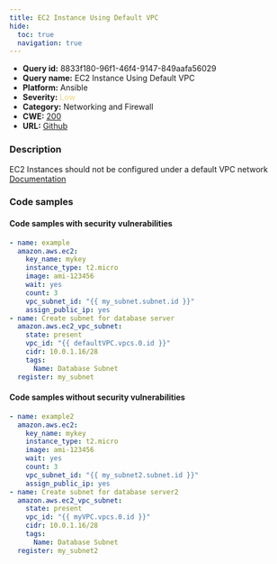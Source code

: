 ```yaml
---
title: EC2 Instance Using Default VPC
hide:
  toc: true
  navigation: true
---
```


<style>
  .highlight .hll {
    background-color: #ff171742;
  }
  .md-content {
    max-width: 1100px;
    margin: 0 auto;
  }
</style>

-   **Query id:** 8833f180-96f1-46f4-9147-849aafa56029
-   **Query name:** EC2 Instance Using Default VPC
-   **Platform:** Ansible
-   **Severity:** <span style="color:#edd57e">Low</span>
-   **Category:** Networking and Firewall
-   **CWE:** <a href="https://cwe.mitre.org/data/definitions/200.html" onclick="newWindowOpenerSafe(event, 'https://cwe.mitre.org/data/definitions/200.html')">200</a>
-   **URL:** [Github](https://github.com/Checkmarx/kics/tree/master/assets/queries/ansible/aws/ec2_instance_using_default_vpc)

### Description
EC2 Instances should not be configured under a default VPC network<br>
[Documentation](https://docs.ansible.com/ansible/latest/collections/amazon/aws/ec2_module.html#parameter-vpc_subnet_id)

### Code samples
#### Code samples with security vulnerabilities
```yaml title="Positive test num. 1 - yaml file" hl_lines="8"
- name: example
  amazon.aws.ec2:
    key_name: mykey
    instance_type: t2.micro
    image: ami-123456
    wait: yes
    count: 3
    vpc_subnet_id: "{{ my_subnet.subnet.id }}"
    assign_public_ip: yes
- name: Create subnet for database server
  amazon.aws.ec2_vpc_subnet:
    state: present
    vpc_id: "{{ defaultVPC.vpcs.0.id }}"
    cidr: 10.0.1.16/28
    tags:
      Name: Database Subnet
  register: my_subnet

```


#### Code samples without security vulnerabilities
```yaml title="Negative test num. 1 - yaml file"
- name: example2
  amazon.aws.ec2:
    key_name: mykey
    instance_type: t2.micro
    image: ami-123456
    wait: yes
    count: 3
    vpc_subnet_id: "{{ my_subnet2.subnet.id }}"
    assign_public_ip: yes
- name: Create subnet for database server2
  amazon.aws.ec2_vpc_subnet:
    state: present
    vpc_id: "{{ myVPC.vpcs.0.id }}"
    cidr: 10.0.1.16/28
    tags:
      Name: Database Subnet
  register: my_subnet2

```
